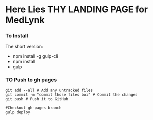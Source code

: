 # Here Lies THY LANDING PAGE for MedLynk

### To Install ###
The short version:

* npm install -g gulp-cli
* npm install
* gulp

### TO Push to gh pages ###
```
git add --all # Add any untracked files
git commit -m "commit those files boi" # Commit the changes
git push # Push it to GitHub

#Checkout gh-pages branch
gulp deploy
```

